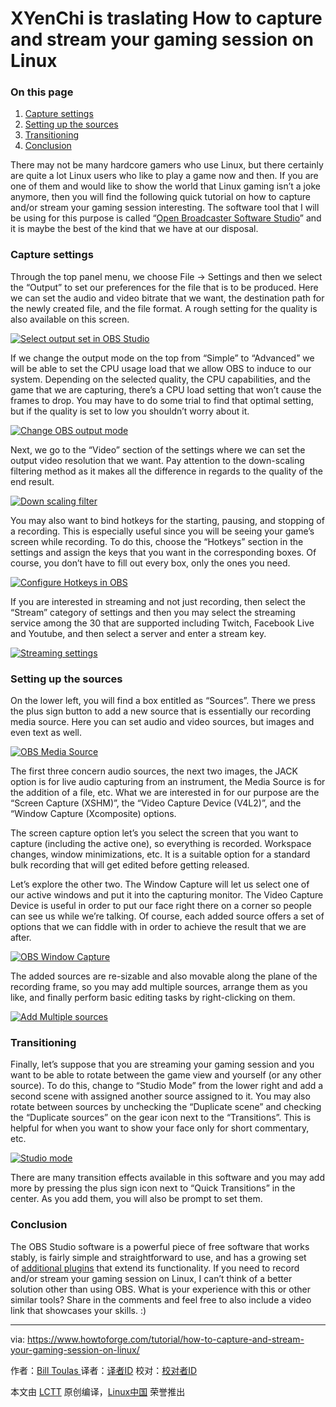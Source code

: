 XYenChi is traslating
How to capture and stream your gaming session on Linux
============================================================

### On this page

1.  [Capture settings][1]
2.  [Setting up the sources][2]
3.  [Transitioning][3]
4.  [Conclusion][4]

There may not be many hardcore gamers who use Linux, but there certainly are quite a lot Linux users who like to play a game now and then. If you are one of them and would like to show the world that Linux gaming isn’t a joke anymore, then you will find the following quick tutorial on how to capture and/or stream your gaming session interesting. The software tool that I will be using for this purpose is called “[Open Broadcaster Software Studio][5]” and it is maybe the best of the kind that we have at our disposal.

### Capture settings

Through the top panel menu, we choose File → Settings and then we select the “Output” to set our preferences for the file that is to be produced. Here we can set the audio and video bitrate that we want, the destination path for the newly created file, and the file format. A rough setting for the quality is also available on this screen.

[
 ![Select output set in OBS Studio](https://www.howtoforge.com/images/how-to-capture-and-stream-your-gaming-session-on-linux/pic_1.png) 
][6]

If we change the output mode on the top from “Simple” to “Advanced” we will be able to set the CPU usage load that we allow OBS to induce to our system. Depending on the selected quality, the CPU capabilities, and the game that we are capturing, there’s a CPU load setting that won’t cause the frames to drop. You may have to do some trial to find that optimal setting, but if the quality is set to low you shouldn’t worry about it.

[
 ![Change OBS output mode](https://www.howtoforge.com/images/how-to-capture-and-stream-your-gaming-session-on-linux/pic_2.png) 
][7]

Next, we go to the “Video” section of the settings where we can set the output video resolution that we want. Pay attention to the down-scaling filtering method as it makes all the difference in regards to the quality of the end result.

[
 ![Down scaling filter](https://www.howtoforge.com/images/how-to-capture-and-stream-your-gaming-session-on-linux/pic_3.png) 
][8]

You may also want to bind hotkeys for the starting, pausing, and stopping of a recording. This is especially useful since you will be seeing your game’s screen while recording. To do this, choose the “Hotkeys” section in the settings and assign the keys that you want in the corresponding boxes. Of course, you don’t have to fill out every box, only the ones you need.

[
 ![Configure Hotkeys in OBS](https://www.howtoforge.com/images/how-to-capture-and-stream-your-gaming-session-on-linux/pic_4.png) 
][9]

If you are interested in streaming and not just recording, then select the “Stream” category of settings and then you may select the streaming service among the 30 that are supported including Twitch, Facebook Live and Youtube, and then select a server and enter a stream key.

[
 ![Streaming settings](https://www.howtoforge.com/images/how-to-capture-and-stream-your-gaming-session-on-linux/pic_5.png) 
][10]

### Setting up the sources

On the lower left, you will find a box entitled as “Sources”. There we press the plus sign button to add a new source that is essentially our recording media source. Here you can set audio and video sources, but images and even text as well.

[
 ![OBS Media Source](https://www.howtoforge.com/images/how-to-capture-and-stream-your-gaming-session-on-linux/pic_6.png) 
][11]

The first three concern audio sources, the next two images, the JACK option is for live audio capturing from an instrument, the Media Source is for the addition of a file, etc. What we are interested in for our purpose are the “Screen Capture (XSHM)”, the “Video Capture Device (V4L2)”, and the “Window Capture (Xcomposite) options.

The screen capture option let’s you select the screen that you want to capture (including the active one), so everything is recorded. Workspace changes, window minimizations, etc. It is a suitable option for a standard bulk recording that will get edited before getting released.

Let’s explore the other two. The Window Capture will let us select one of our active windows and put it into the capturing monitor. The Video Capture Device is useful in order to put our face right there on a corner so people can see us while we’re talking. Of course, each added source offers a set of options that we can fiddle with in order to achieve the result that we are after.

[
 ![OBS Window Capture](https://www.howtoforge.com/images/how-to-capture-and-stream-your-gaming-session-on-linux/pic_7.png) 
][12]

The added sources are re-sizable and also movable along the plane of the recording frame, so you may add multiple sources, arrange them as you like, and finally perform basic editing tasks by right-clicking on them.

[
 ![Add Multiple sources](https://www.howtoforge.com/images/how-to-capture-and-stream-your-gaming-session-on-linux/pic_8.png) 
][13]

### Transitioning

Finally, let’s suppose that you are streaming your gaming session and you want to be able to rotate between the game view and yourself (or any other source). To do this, change to “Studio Mode” from the lower right and add a second scene with assigned another source assigned to it. You may also rotate between sources by unchecking the “Duplicate scene” and checking the “Duplicate sources” on the gear icon next to the “Transitions”. This is helpful for when you want to show your face only for short commentary, etc.

[
 ![Studio mode](https://www.howtoforge.com/images/how-to-capture-and-stream-your-gaming-session-on-linux/pic_9.png) 
][14]

There are many transition effects available in this software and you may add more by pressing the plus sign icon next to “Quick Transitions” in the center. As you add them, you will also be prompt to set them.

### Conclusion

The OBS Studio software is a powerful piece of free software that works stably, is fairly simple and straightforward to use, and has a growing set of [additional plugins][15] that extend its functionality. If you need to record and/or stream your gaming session on Linux, I can’t think of a better solution other than using OBS. What is your experience with this or other similar tools? Share in the comments and feel free to also include a video link that showcases your skills. :)

--------------------------------------------------------------------------------

via: https://www.howtoforge.com/tutorial/how-to-capture-and-stream-your-gaming-session-on-linux/

作者：[Bill Toulas ][a]
译者：[译者ID](https://github.com/译者ID)
校对：[校对者ID](https://github.com/校对者ID)

本文由 [LCTT](https://github.com/LCTT/TranslateProject) 原创编译，[Linux中国](https://linux.cn/) 荣誉推出

[a]:https://www.howtoforge.com/tutorial/how-to-capture-and-stream-your-gaming-session-on-linux/
[1]:https://www.howtoforge.com/tutorial/how-to-capture-and-stream-your-gaming-session-on-linux/#capture-settings
[2]:https://www.howtoforge.com/tutorial/how-to-capture-and-stream-your-gaming-session-on-linux/#setting-up-the-sources
[3]:https://www.howtoforge.com/tutorial/how-to-capture-and-stream-your-gaming-session-on-linux/#transitioning
[4]:https://www.howtoforge.com/tutorial/how-to-capture-and-stream-your-gaming-session-on-linux/#conclusion
[5]:https://obsproject.com/download
[6]:https://www.howtoforge.com/images/how-to-capture-and-stream-your-gaming-session-on-linux/big/pic_1.png
[7]:https://www.howtoforge.com/images/how-to-capture-and-stream-your-gaming-session-on-linux/big/pic_2.png
[8]:https://www.howtoforge.com/images/how-to-capture-and-stream-your-gaming-session-on-linux/big/pic_3.png
[9]:https://www.howtoforge.com/images/how-to-capture-and-stream-your-gaming-session-on-linux/big/pic_4.png
[10]:https://www.howtoforge.com/images/how-to-capture-and-stream-your-gaming-session-on-linux/big/pic_5.png
[11]:https://www.howtoforge.com/images/how-to-capture-and-stream-your-gaming-session-on-linux/big/pic_6.png
[12]:https://www.howtoforge.com/images/how-to-capture-and-stream-your-gaming-session-on-linux/big/pic_7.png
[13]:https://www.howtoforge.com/images/how-to-capture-and-stream-your-gaming-session-on-linux/big/pic_8.png
[14]:https://www.howtoforge.com/images/how-to-capture-and-stream-your-gaming-session-on-linux/big/pic_9.png
[15]:https://obsproject.com/forum/resources/categories/obs-studio-plugins.6/
